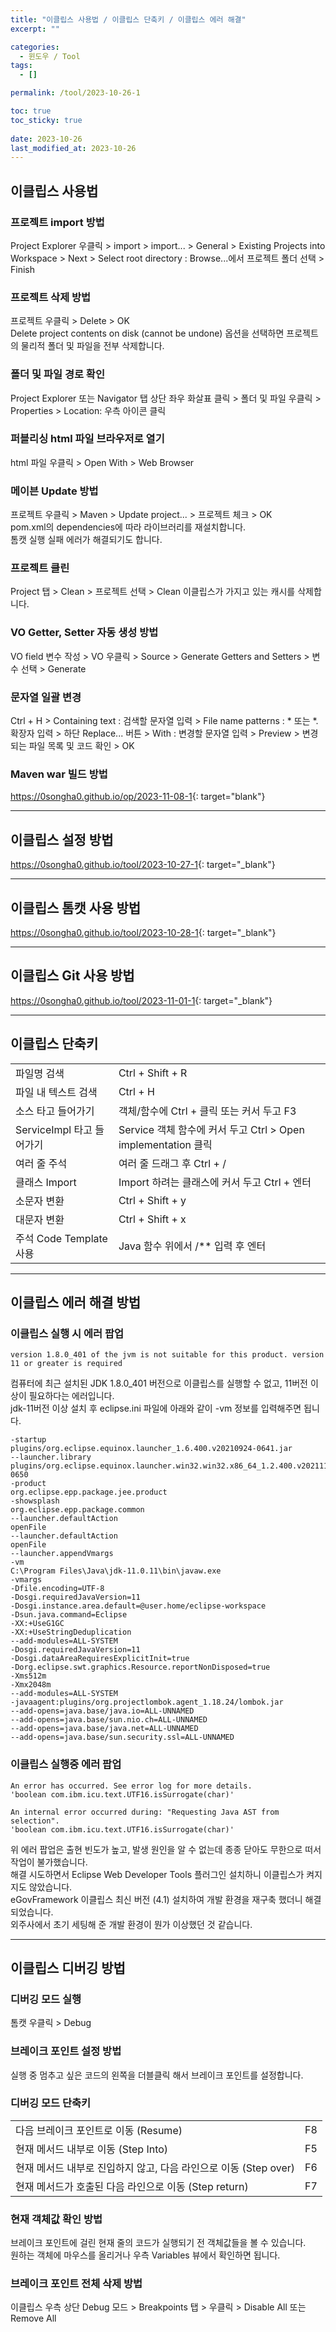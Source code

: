 ```yaml
---
title: "이클립스 사용법 / 이클립스 단축키 / 이클립스 에러 해결"
excerpt: ""

categories:
  - 윈도우 / Tool
tags:
  - []

permalink: /tool/2023-10-26-1

toc: true
toc_sticky: true
 
date: 2023-10-26
last_modified_at: 2023-10-26
---
```


## 이클립스 사용법

### 프로젝트 import 방법
Project Explorer 우클릭 > import > import... > General > Existing Projects into Workspace > Next > Select root directory : Browse...에서 프로젝트 폴더 선택 > Finish

### 프로젝트 삭제 방법
프로젝트 우클릭 > Delete > OK  
Delete project contents on disk (cannot be undone) 옵션을 선택하면 프로젝트의 물리적 폴더 및 파일을 전부 삭제합니다.

### 폴더 및 파일 경로 확인
Project Explorer 또는 Navigator 탭 상단 좌우 화살표 클릭 > 폴더 및 파일 우클릭 > Properties > Location: 우측 아이콘 클릭

### 퍼블리싱 html 파일 브라우저로 열기
html 파일 우클릭 > Open With > Web Browser

### 메이븐 Update 방법
프로젝트 우클릭 > Maven > Update project... > 프로젝트 체크 > OK  
pom.xml의 dependencies에 따라 라이브러리를 재설치합니다.  
톰캣 실행 실패 에러가 해결되기도 합니다.

### 프로젝트 클린
Project 탭 > Clean > 프로젝트 선택 > Clean
이클립스가 가지고 있는 캐시를 삭제합니다.

### VO Getter, Setter 자동 생성 방법
VO field 변수 작성 > VO 우클릭 > Source > Generate Getters and Setters > 변수 선택 > Generate

### 문자열 일괄 변경
Ctrl + H > Containing text : 검색할 문자열 입력 > File name patterns : * 또는 *.확장자 입력 > 하단 Replace... 버튼 > With : 변경할 문자열 입력 > Preview > 변경되는 파일 목록 및 코드 확인 > OK

### Maven war 빌드 방법
<https://0songha0.github.io/op/2023-11-08-1>{: target="blank"}

---

## 이클립스 설정 방법
<https://0songha0.github.io/tool/2023-10-27-1>{: target="_blank"}

---

## 이클립스 톰캣 사용 방법
<https://0songha0.github.io/tool/2023-10-28-1>{: target="_blank"}

---

## 이클립스 Git 사용 방법
<https://0songha0.github.io/tool/2023-11-01-1>{: target="_blank"}

---

## 이클립스 단축키

<table>
  <tbody>
    <tr>
      <td>파일명 검색</td>
      <td>Ctrl + Shift + R</td>
    </tr>
    <tr>
      <td>파일 내 텍스트 검색</td>
      <td>Ctrl + H</td>
    </tr>
    <tr>
      <td>소스 타고 들어가기</td>
      <td>객체/함수에 Ctrl + 클릭 또는 커서 두고 F3</td>
    </tr>
    <tr>
      <td>ServiceImpl 타고 들어가기</td>
      <td>Service 객체 함수에 커서 두고 Ctrl > Open implementation 클릭</td>
    </tr>
    <tr>
      <td>여러 줄 주석</td>
      <td>여러 줄 드래그 후 Ctrl + /</td>
    </tr>
    <tr>
      <td>클래스 Import</td>
      <td>Import 하려는 클래스에 커서 두고 Ctrl + 엔터</td>
    </tr>
    <tr>
      <td>소문자 변환</td>
      <td>Ctrl + Shift + y</td>
    </tr>
    <tr>
      <td>대문자 변환</td>
      <td>Ctrl + Shift + x</td>
    </tr>
    <tr>
      <td>주석 Code Template 사용</td>
      <td>Java 함수 위에서 /** 입력 후 엔터</td>
    </tr>
  </tbody>
</table>

---

## 이클립스 에러 해결 방법

### 이클립스 실행 시 에러 팝업
```
version 1.8.0_401 of the jvm is not suitable for this product. version 11 or greater is required
```
컴퓨터에 최근 설치된 JDK 1.8.0_401 버전으로 이클립스를 실행할 수 없고, 11버전 이상이 필요하다는 에러입니다.  
jdk-11버전 이상 설치 후 eclipse.ini 파일에 아래와 같이 -vm 정보를 입력해주면 됩니다.
```
-startup
plugins/org.eclipse.equinox.launcher_1.6.400.v20210924-0641.jar
--launcher.library
plugins/org.eclipse.equinox.launcher.win32.win32.x86_64_1.2.400.v20211117-0650
-product
org.eclipse.epp.package.jee.product
-showsplash
org.eclipse.epp.package.common
--launcher.defaultAction
openFile
--launcher.defaultAction
openFile
--launcher.appendVmargs
-vm
C:\Program Files\Java\jdk-11.0.11\bin\javaw.exe
-vmargs
-Dfile.encoding=UTF-8
-Dosgi.requiredJavaVersion=11
-Dosgi.instance.area.default=@user.home/eclipse-workspace
-Dsun.java.command=Eclipse
-XX:+UseG1GC
-XX:+UseStringDeduplication
--add-modules=ALL-SYSTEM
-Dosgi.requiredJavaVersion=11
-Dosgi.dataAreaRequiresExplicitInit=true
-Dorg.eclipse.swt.graphics.Resource.reportNonDisposed=true
-Xms512m
-Xmx2048m
--add-modules=ALL-SYSTEM
-javaagent:plugins/org.projectlombok.agent_1.18.24/lombok.jar
--add-opens=java.base/java.io=ALL-UNNAMED
--add-opens=java.base/sun.nio.ch=ALL-UNNAMED
--add-opens=java.base/java.net=ALL-UNNAMED
--add-opens=java.base/sun.security.ssl=ALL-UNNAMED
```

### 이클립스 실행중 에러 팝업
```
An error has occurred. See error log for more details.
'boolean com.ibm.icu.text.UTF16.isSurrogate(char)'
```
```
An internal error occurred during: "Requesting Java AST from selection".
'boolean com.ibm.icu.text.UTF16.isSurrogate(char)'
```
위 에러 팝업은 출현 빈도가 높고, 발생 원인을 알 수 없는데 종종 닫아도 무한으로 떠서 작업이 불가했습니다.  
해결 시도하면서 Eclipse Web Developer Tools 플러그인 설치하니 이클립스가 켜지지도 않았습니다.  
eGovFramework 이클립스 최신 버전 (4.1) 설치하여 개발 환경을 재구축 했더니 해결되었습니다.  
외주사에서 초기 세팅해 준 개발 환경이 뭔가 이상했던 것 같습니다.

---

## 이클립스 디버깅 방법

### 디버깅 모드 실행
톰캣 우클릭 > Debug

### 브레이크 포인트 설정 방법
실행 중 멈추고 싶은 코드의 왼쪽을 더블클릭 해서 브레이크 포인트를 설정합니다.

### 디버깅 모드 단축키
<table>
<tbody>
  <tr>
    <td>다음 브레이크 포인트로 이동 (Resume)</td>
    <td>F8</td>
  </tr>
  <tr>
    <td>현재 메서드 내부로 이동 (Step Into)</td>
    <td>F5</td>
  </tr>
  <tr>
    <td>현재 메서드 내부로 진입하지 않고, 다음 라인으로 이동 (Step over)</td>
    <td>F6</td>
  </tr>
  <tr>
    <td>현재 메서드가 호출된 다음 라인으로 이동 (Step return)</td>
    <td>F7</td>
  </tr>
</tbody>
</table>

### 현재 객체값 확인 방법
브레이크 포인트에 걸린 현재 줄의 코드가 실행되기 전 객체값들을 볼 수 있습니다.  
원하는 객체에 마우스를 올리거나 우측 Variables 뷰에서 확인하면 됩니다.

### 브레이크 포인트 전체 삭제 방법
이클립스 우측 상단 Debug 모드 > Breakpoints 탭 > 우클릭 > Disable All 또는 Remove All